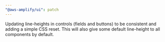 ```yaml
---
"@aws-amplify/ui": patch
---
```


Updating line-heights in controls (fields and buttons) to be consistent and adding a simple CSS reset.
This will also give some default line-height to all components by default. 

